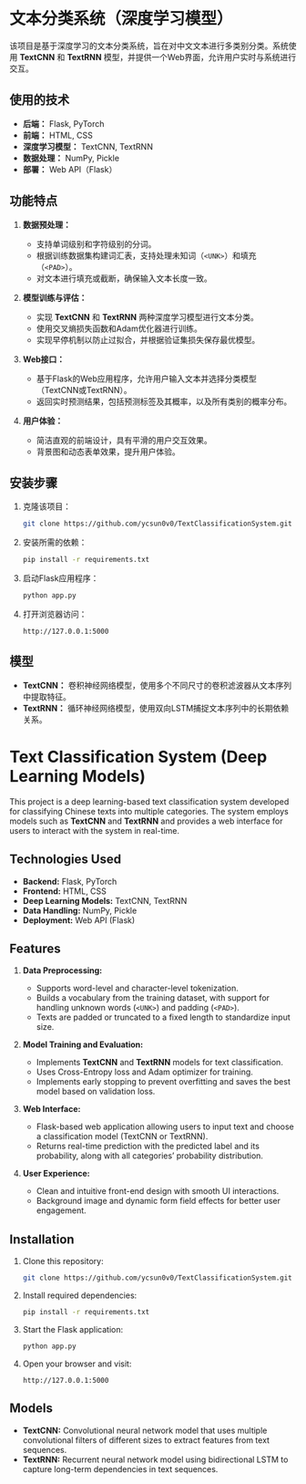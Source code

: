# 文本分类系统（深度学习模型）

该项目是基于深度学习的文本分类系统，旨在对中文文本进行多类别分类。系统使用 **TextCNN** 和 **TextRNN** 模型，并提供一个Web界面，允许用户实时与系统进行交互。

## 使用的技术

- **后端：** Flask, PyTorch
- **前端：** HTML, CSS
- **深度学习模型：** TextCNN, TextRNN
- **数据处理：** NumPy, Pickle
- **部署：** Web API（Flask）

## 功能特点

1. **数据预处理：**
   - 支持单词级别和字符级别的分词。
   - 根据训练数据集构建词汇表，支持处理未知词（`<UNK>`）和填充（`<PAD>`）。
   - 对文本进行填充或截断，确保输入文本长度一致。

2. **模型训练与评估：**
   - 实现 **TextCNN** 和 **TextRNN** 两种深度学习模型进行文本分类。
   - 使用交叉熵损失函数和Adam优化器进行训练。
   - 实现早停机制以防止过拟合，并根据验证集损失保存最优模型。

3. **Web接口：**
   - 基于Flask的Web应用程序，允许用户输入文本并选择分类模型（TextCNN或TextRNN）。
   - 返回实时预测结果，包括预测标签及其概率，以及所有类别的概率分布。

4. **用户体验：**
   - 简洁直观的前端设计，具有平滑的用户交互效果。
   - 背景图和动态表单效果，提升用户体验。

## 安装步骤

1. 克隆该项目：

    ```bash
    git clone https://github.com/ycsun0v0/TextClassificationSystem.git
    ```

2. 安装所需的依赖：

    ```bash
    pip install -r requirements.txt
    ```

3. 启动Flask应用程序：

    ```bash
    python app.py
    ```

4. 打开浏览器访问：

    ```
    http://127.0.0.1:5000
    ```

## 模型

- **TextCNN：** 卷积神经网络模型，使用多个不同尺寸的卷积滤波器从文本序列中提取特征。
- **TextRNN：** 循环神经网络模型，使用双向LSTM捕捉文本序列中的长期依赖关系。


# Text Classification System (Deep Learning Models)

This project is a deep learning-based text classification system developed for classifying Chinese texts into multiple categories. The system employs models such as **TextCNN** and **TextRNN** and provides a web interface for users to interact with the system in real-time.

## Technologies Used

- **Backend:** Flask, PyTorch
- **Frontend:** HTML, CSS
- **Deep Learning Models:** TextCNN, TextRNN
- **Data Handling:** NumPy, Pickle
- **Deployment:** Web API (Flask)

## Features

1. **Data Preprocessing:**
   - Supports word-level and character-level tokenization.
   - Builds a vocabulary from the training dataset, with support for handling unknown words (`<UNK>`) and padding (`<PAD>`).
   - Texts are padded or truncated to a fixed length to standardize input size.

2. **Model Training and Evaluation:**
   - Implements **TextCNN** and **TextRNN** models for text classification.
   - Uses Cross-Entropy loss and Adam optimizer for training.
   - Implements early stopping to prevent overfitting and saves the best model based on validation loss.

3. **Web Interface:**
   - Flask-based web application allowing users to input text and choose a classification model (TextCNN or TextRNN).
   - Returns real-time prediction with the predicted label and its probability, along with all categories’ probability distribution.

4. **User Experience:**
   - Clean and intuitive front-end design with smooth UI interactions.
   - Background image and dynamic form field effects for better user engagement.

## Installation

1. Clone this repository:

    ```bash
    git clone https://github.com/ycsun0v0/TextClassificationSystem.git
    ```

2. Install required dependencies:

    ```bash
    pip install -r requirements.txt
    ```

3. Start the Flask application:

    ```bash
    python app.py
    ```

4. Open your browser and visit:

    ```
    http://127.0.0.1:5000
    ```

## Models

- **TextCNN:** Convolutional neural network model that uses multiple convolutional filters of different sizes to extract features from text sequences.
- **TextRNN:** Recurrent neural network model using bidirectional LSTM to capture long-term dependencies in text sequences.


